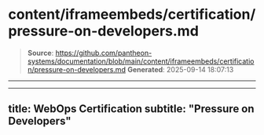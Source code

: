 # content/iframeembeds/certification/pressure-on-developers.md

> **Source**: https://github.com/pantheon-systems/documentation/blob/main/content/iframeembeds/certification/pressure-on-developers.md
> **Generated**: 2025-09-14 18:07:13

---

---
title: WebOps Certification
subtitle: "Pressure on Developers"
---

<Partial file="certification-guide/pressure-on-developers.md" />
